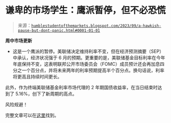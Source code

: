 <!--yml

类别：未分类

日期：2024-05-18 01:25:09

-->

# 谦卑的市场学生：鹰派暂停，但不必恐慌

> 来源：[`humblestudentofthemarkets.blogspot.com/2023/09/a-hawkish-pause-but-dont-panic.html#0001-01-01`](https://humblestudentofthemarkets.blogspot.com/2023/09/a-hawkish-pause-but-dont-panic.html#0001-01-01)

**周中市场更新**

- 这是一个鹰派的暂停。美联储决定维持利率不变，但在经济预测摘要（SEP）中承认，经济状况强于 6 月的预期。更重要的是，美联储基金目标利率在今年年底保持不变，这表明联邦公开市场委员会（FOMC）成员预计还会再加息四分之一个百分点，并将未来两年的利率预期提高半个百分点。换句话说，利率将更高且持续时间更长。

此外，作为终端美联储基金利率市场代理的 2 年期国债收益率，在当日结束时达到了 5.16%，创下了新周期的高点。

风险规避！

完整文章可以在[这里](https://humblestudentofthemarkets.com/2023/09/20/a-hawkish-pause-but-dont-panic/)找到。
